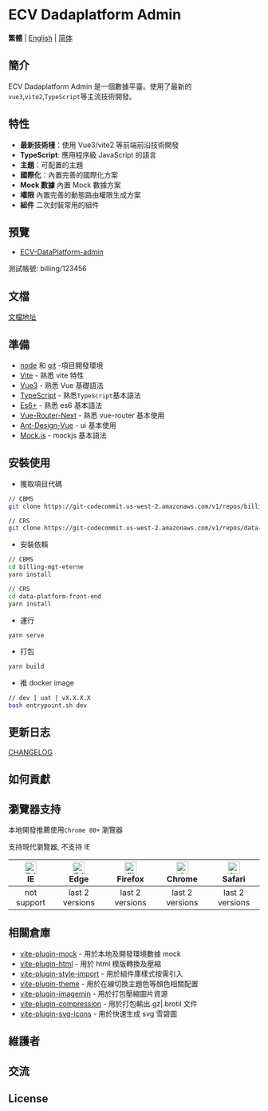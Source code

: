 # ECV Dadaplatform Admin

**繁體** | [English](./README.md) | [简体](./README.zh-CN.md)

## 簡介

ECV Dadaplatform Admin 是一個數據平臺。使用了最新的`vue3`,`vite2`,`TypeScript`等主流技術開發。

## 特性

- **最新技術棧**：使用 Vue3/vite2 等前端前沿技術開發
- **TypeScript**: 應用程序級 JavaScript 的語言
- **主題**：可配置的主題
- **國際化**：內置完善的國際化方案
- **Mock 數據** 內置 Mock 數據方案
- **權限** 內置完善的動態路由權限生成方案
- **組件** 二次封裝常用的組件

## 預覽

- [ECV-DataPlatform-admin](http://gather-demo.s3-website-us-west-2.amazonaws.com)

測試帳號: billing/123456

## 文檔

[文檔地址](https://ecv-atlas.atlassian.net/wiki/spaces/ActivoIntership/pages/1331593279/Gatherer)

## 準備

- [node](http://nodejs.org/) 和 [git](https://git-scm.com/) -項目開發環境
- [Vite](https://vitejs.dev/) - 熟悉 vite 特性
- [Vue3](https://v3.vuejs.org/) - 熟悉 Vue 基礎語法
- [TypeScript](https://www.typescriptlang.org/) - 熟悉`TypeScript`基本語法
- [Es6+](http://es6.ruanyifeng.com/) - 熟悉 es6 基本語法
- [Vue-Router-Next](https://next.router.vuejs.org/) - 熟悉 vue-router 基本使用
- [Ant-Design-Vue](https://2x.antdv.com/docs/vue/introduce-cn/) - ui 基本使用
- [Mock.js](https://github.com/nuysoft/Mock) - mockjs 基本語法

## 安裝使用

- 獲取項目代碼

```bash
// CBMS
git clone https://git-codecommit.us-west-2.amazonaws.com/v1/repos/billing-mgt-eterne

// CRS
git clone https://git-codecommit.us-west-2.amazonaws.com/v1/repos/data-platform-front-end
```

- 安裝依賴

```bash
// CBMS
cd billing-mgt-eterne
yarn install

// CRS
cd data-platform-front-end
yarn install

```

- 運行

```bash
yarn serve
```

- 打包

```bash
yarn build
```

- 推 docker image

```bash
// dev | uat | vX.X.X.X
bash entrypoint.sh dev
```

## 更新日志

[CHANGELOG](./CHANGELOG.zh_TW.md)

## 如何貢獻

## 瀏覽器支持

本地開發推薦使用`Chrome 80+` 瀏覽器

支持現代瀏覽器, 不支持 IE

| [<img src="https://raw.githubusercontent.com/alrra/browser-logos/master/src/edge/edge_48x48.png" alt=" Edge" width="24px" height="24px" />](http://godban.github.io/browsers-support-badges/)</br>IE | [<img src="https://raw.githubusercontent.com/alrra/browser-logos/master/src/edge/edge_48x48.png" alt=" Edge" width="24px" height="24px" />](http://godban.github.io/browsers-support-badges/)</br>Edge | [<img src="https://raw.githubusercontent.com/alrra/browser-logos/master/src/firefox/firefox_48x48.png" alt="Firefox" width="24px" height="24px" />](http://godban.github.io/browsers-support-badges/)</br>Firefox | [<img src="https://raw.githubusercontent.com/alrra/browser-logos/master/src/chrome/chrome_48x48.png" alt="Chrome" width="24px" height="24px" />](http://godban.github.io/browsers-support-badges/)</br>Chrome | [<img src="https://raw.githubusercontent.com/alrra/browser-logos/master/src/safari/safari_48x48.png" alt="Safari" width="24px" height="24px" />](http://godban.github.io/browsers-support-badges/)</br>Safari |
| :-: | :-: | :-: | :-: | :-: |
| not support | last 2 versions | last 2 versions | last 2 versions | last 2 versions |

## 相關倉庫

- [vite-plugin-mock](https://github.com/anncwb/vite-plugin-mock) - 用於本地及開發環境數據 mock
- [vite-plugin-html](https://github.com/anncwb/vite-plugin-html) - 用於 html 模版轉換及壓縮
- [vite-plugin-style-import](https://github.com/anncwb/vite-plugin-style-import) - 用於組件庫樣式按需引入
- [vite-plugin-theme](https://github.com/anncwb/vite-plugin-theme) - 用於在線切換主題色等顏色相關配置
- [vite-plugin-imagemin](https://github.com/anncwb/vite-plugin-imagemin) - 用於打包壓縮圖片資源
- [vite-plugin-compression](https://github.com/anncwb/vite-plugin-compression) - 用於打包輸出.gz|.brotil 文件
- [vite-plugin-svg-icons](https://github.com/anncwb/vite-plugin-svg-icons) - 用於快速生成 svg 雪碧圖

## 維護者

## 交流

## License
